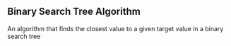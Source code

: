 ## Binary Search Tree Algorithm
 An algorithm that finds the closest value to a given target value in a binary search tree
